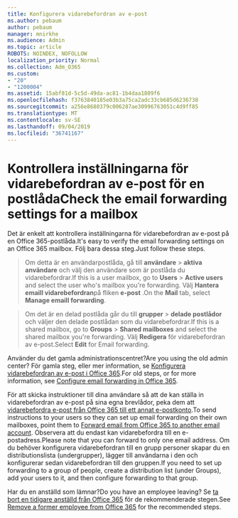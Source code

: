 ```yaml
---
title: Konfigurera vidarebefordran av e-post
ms.author: pebaum
author: pebaum
manager: mnirkhe
ms.audience: Admin
ms.topic: article
ROBOTS: NOINDEX, NOFOLLOW
localization_priority: Normal
ms.collection: Adm_O365
ms.custom:
- "20"
- "1200004"
ms.assetid: 15abf81d-5c5d-49da-ac81-1b4daa1809f6
ms.openlocfilehash: f3763840185e03b3a75ca2adc33cb685d6236738
ms.sourcegitcommit: a256e8680379c006287ae30996763051c4d9ff85
ms.translationtype: MT
ms.contentlocale: sv-SE
ms.lasthandoff: 09/04/2019
ms.locfileid: "36741167"
---
```

# <a name="check-the-email-forwarding-settings-for-a-mailbox"></a><span data-ttu-id="a2872-102">Kontrollera inställningarna för vidarebefordran av e-post för en postlåda</span><span class="sxs-lookup"><span data-stu-id="a2872-102">Check the email forwarding settings for a mailbox</span></span>

<span data-ttu-id="a2872-103">Det är enkelt att kontrollera inställningarna för vidarebefordran av e-post på en Office 365-postlåda.</span><span class="sxs-lookup"><span data-stu-id="a2872-103">It's easy to verify the email forwarding settings on an Office 365 mailbox.</span></span> <span data-ttu-id="a2872-104">Följ bara dessa steg.</span><span class="sxs-lookup"><span data-stu-id="a2872-104">Just follow these steps.</span></span>
  
> <span data-ttu-id="a2872-105">Om detta är en användarpostlåda, gå till **användare** \> **aktiva användare** och välj den användare som är postlåda du vidarebefordrar.</span><span class="sxs-lookup"><span data-stu-id="a2872-105">If this is a user mailbox, go to **Users** \> **Active users** and select the user who's mailbox you're forwarding.</span></span> <span data-ttu-id="a2872-106">Välj **Hantera emaill vidarebefordran**på fliken **e-post** .</span><span class="sxs-lookup"><span data-stu-id="a2872-106">On the **Mail** tab, select **Manage emaill forwarding**.</span></span>
    
> <span data-ttu-id="a2872-107">Om det är en delad postlåda går du till **grupper** \> **delade postlådor** och väljer den delade postlådan som du vidarebefordrar.</span><span class="sxs-lookup"><span data-stu-id="a2872-107">If this is a shared mailbox, go to **Groups** \> **Shared mailboxes** and select the shared mailbox you're forwarding.</span></span> <span data-ttu-id="a2872-108">Välj **Redigera** för vidarebefordran av e-post.</span><span class="sxs-lookup"><span data-stu-id="a2872-108">Select **Edit** for Email forwarding.</span></span>

<span data-ttu-id="a2872-109">Använder du det gamla administrationscentret?</span><span class="sxs-lookup"><span data-stu-id="a2872-109">Are you using the old admin center?</span></span> <span data-ttu-id="a2872-110">För gamla steg, eller mer information, se [Konfigurera vidarebefordran av e-post i Office 365](https://docs.microsoft.com/office365/admin/email/configure-email-forwarding).</span><span class="sxs-lookup"><span data-stu-id="a2872-110">For old steps, or for more information, see [Configure email forwarding in Office 365](https://docs.microsoft.com/office365/admin/email/configure-email-forwarding).</span></span>
  
<span data-ttu-id="a2872-111">För att skicka instruktioner till dina användare så att de kan ställa in vidarebefordran av e-post på sina egna brevlådor, peka dem att [vidarebefordra e-post från Office 365 till ett annat e-postkonto](https://support.office.com/article/Forward-email-from-Office-365-to-another-email-account-1ed4ee1e-74f8-4f53-a174-86b748ff6a0e).</span><span class="sxs-lookup"><span data-stu-id="a2872-111">To send instructions to your users so they can set up email forwarding on their own mailboxes, point them to [Forward email from Office 365 to another email account](https://support.office.com/article/Forward-email-from-Office-365-to-another-email-account-1ed4ee1e-74f8-4f53-a174-86b748ff6a0e).</span></span> <span data-ttu-id="a2872-112">Observera att du endast kan vidarebefordra till en e-postadress.</span><span class="sxs-lookup"><span data-stu-id="a2872-112">Please note that you can forward to only one email address.</span></span> <span data-ttu-id="a2872-113">Om du behöver konfigurera vidarebefordran till en grupp personer skapar du en distributionslista (undergrupper), lägger till användarna i den och konfigurerar sedan vidarebefordran till den gruppen.</span><span class="sxs-lookup"><span data-stu-id="a2872-113">If you need to set up forwarding to a group of people, create a distribution list (under Groups), add your users to it, and then configure forwarding to that group.</span></span>
  
<span data-ttu-id="a2872-114">Har du en anställd som lämnar?</span><span class="sxs-lookup"><span data-stu-id="a2872-114">Do you have an employee leaving?</span></span> <span data-ttu-id="a2872-115">Se [ta bort en tidigare anställd från Office 365](https://docs.microsoft.com/office365/admin/add-users/remove-former-employee) för de rekommenderade stegen.</span><span class="sxs-lookup"><span data-stu-id="a2872-115">See [Remove a former employee from Office 365](https://docs.microsoft.com/office365/admin/add-users/remove-former-employee) for the recommended steps.</span></span>
  